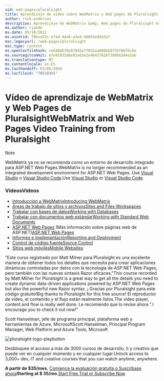```yaml
---
uid: web-pages/pluralsight
title: Aprendizaje de vídeo sobre WebMatrix y Web pages de Pluralsight | Microsoft Docs
author: rick-anderson
description: Aprendizaje de WebMatrix &amp; Web pages de Pluralsight este curso exhaustivo le ayudará a ponerse en marcha con WebMatrix y ASP.NET Web Pages. Abarca everythi...
ms.author: riande
ms.date: 05/18/2012
ms.assetid: 79eca52c-e7ad-44ab-a3e4-d8093e9da5a7
msc.legacyurl: /web-pages/pluralsight
msc.type: content
ms.openlocfilehash: ce6d8a678e07945eff05baa080bb877bf06f6c6e
ms.sourcegitcommit: e7e91932a6e91a63e2e46417626f39d6b244a3ab
ms.translationtype: MT
ms.contentlocale: es-ES
ms.lasthandoff: 03/06/2020
ms.locfileid: "78510355"
---
```

# <a name="webmatrix-and-web-pages-video-training-from-pluralsight"></a><span data-ttu-id="d728e-104">Vídeo de aprendizaje de WebMatrix y Web Pages de Pluralsight</span><span class="sxs-lookup"><span data-stu-id="d728e-104">WebMatrix and Web Pages Video Training from Pluralsight</span></span>

> [!NOTE] 
> <span data-ttu-id="d728e-105">WebMatrix ya no se recomienda como un entorno de desarrollo integrado para ASP.NET Web Pages.</span><span class="sxs-lookup"><span data-stu-id="d728e-105">WebMatrix is no longer recommended as an integrated development environment for ASP.NET Web Pages.</span></span> <span data-ttu-id="d728e-106">Use [Visual Studio](xref:aspnet/web-pages/overview/getting-started/program-asp-net-web-pages-in-visual-studio) o [Visual Studio Code](https://code.visualstudio.com/).</span><span class="sxs-lookup"><span data-stu-id="d728e-106">Use [Visual Studio](xref:aspnet/web-pages/overview/getting-started/program-asp-net-web-pages-in-visual-studio) or [Visual Studio Code](https://code.visualstudio.com/).</span></span>

### <a name="videos"></a><span data-ttu-id="d728e-107">Vídeos</span><span class="sxs-lookup"><span data-stu-id="d728e-107">Videos</span></span>

- [<span data-ttu-id="d728e-108">Introducción a WebMatrix</span><span class="sxs-lookup"><span data-stu-id="d728e-108">Introducing WebMatrix</span></span>](https://pluralsight.com/training/Player?author=matt-milner&name=webmatrix-introduction-m1&mode=live&clip=0&course=webmatrix-introduction)
- [<span data-ttu-id="d728e-109">Áreas de trabajo de sitios y archivos</span><span class="sxs-lookup"><span data-stu-id="d728e-109">Sites and Files Workspaces</span></span>](https://pluralsight.com/training/Player?author=matt-milner&name=webmatrix-introduction-m2&mode=live&clip=0&course=webmatrix-introduction)
- [<span data-ttu-id="d728e-110">Trabajar con bases de datos</span><span class="sxs-lookup"><span data-stu-id="d728e-110">Working with Databases</span></span>](https://pluralsight.com/training/Player?author=matt-milner&name=webmatrix-introduction-m3&mode=live&clip=0&course=webmatrix-introduction)
- [<span data-ttu-id="d728e-111">Trabajar con documentos web estándar</span><span class="sxs-lookup"><span data-stu-id="d728e-111">Working with Standard Web Documents</span></span>](https://pluralsight.com/training/Player?author=matt-milner&name=webmatrix-introduction-m4&mode=live&clip=0&course=webmatrix-introduction)
- <span data-ttu-id="d728e-112">[ASP.NET Web Pages](https://pluralsight.com/training/Player?author=matt-milner&name=webmatrix-introduction-m5&mode=live&clip=0&course=webmatrix-introduction) (Más información sobre páginas web de ASP.NET)</span><span class="sxs-lookup"><span data-stu-id="d728e-112">[ASP.NET Web Pages](https://pluralsight.com/training/Player?author=matt-milner&name=webmatrix-introduction-m5&mode=live&clip=0&course=webmatrix-introduction)</span></span>
- [<span data-ttu-id="d728e-113">Informes e implementación</span><span class="sxs-lookup"><span data-stu-id="d728e-113">Reporting and Deployment</span></span>](https://pluralsight.com/training/Player?author=matt-milner&name=webmatrix-introduction-m8&mode=live&clip=0&course=webmatrix-introduction)
- [<span data-ttu-id="d728e-114">Control de código fuente</span><span class="sxs-lookup"><span data-stu-id="d728e-114">Source Control</span></span>](https://pluralsight.com/training/Player?author=matt-milner&name=webmatrix-introduction-m9&mode=live&clip=0&course=webmatrix-introduction)
- [<span data-ttu-id="d728e-115">Sitios web móviles</span><span class="sxs-lookup"><span data-stu-id="d728e-115">Mobile Websites</span></span>](https://pluralsight.com/training/Player?author=matt-milner&name=webmatrix-introduction-m10&mode=live&clip=0&course=webmatrix-introduction)

<span data-ttu-id="d728e-116">"Este curso registrado por Matt Milner para Pluralsight es una excelente manera de obtener todos los detalles que necesita para crear aplicaciones dinámicas controladas por datos con la tecnología de ASP.NET Web Pages, pero también con las nuevas sintaxis Razor eficaces.</span><span class="sxs-lookup"><span data-stu-id="d728e-116">"This course recorded by Matt Milner for Pluralsight is a great way to get all the details you need to create dynamic data-driven applications powered by ASP.NET Web Pages but also the powerful new Razor syntax.</span></span> <span data-ttu-id="d728e-117">¡ Gracias por Pluralsight para este código gratuito!</span><span class="sxs-lookup"><span data-stu-id="d728e-117">Big thanks to Pluralsight for this free source!</span></span> <span data-ttu-id="d728e-118">El reproductor de vídeo, el contenido y el flujo están realmente listos.</span><span class="sxs-lookup"><span data-stu-id="d728e-118">The video player, content and flow is really well done.</span></span> <span data-ttu-id="d728e-119">Le recomiendo que lo revise ahora ".</span><span class="sxs-lookup"><span data-stu-id="d728e-119">I encourage you to check it out now!"</span></span>

<span data-ttu-id="d728e-120">Scott Hanselman, jefe de programa principal, plataforma web y herramientas de Azure, Microsoft</span><span class="sxs-lookup"><span data-stu-id="d728e-120">Scott Hanselman, Principal Program Manager, Web Platform and Azure Tools, Microsoft</span></span>

![pluralsight-logo-playbutton](pluralsight/_static/image1.png)

<span data-ttu-id="d728e-122">Desbloquee el acceso a más de 3000 cursos de desarrollo, ti y creativo que puede ver en cualquier momento y en cualquier lugar.</span><span class="sxs-lookup"><span data-stu-id="d728e-122">Unlock access to 3,000+ dev, IT and creative courses that you can watch anytime, anywhere.</span></span>

<span data-ttu-id="d728e-123">**A partir de $35/mes.** [Comience la evaluación gratuita o Suscríbase ahora](https://www.pluralsight.com/pricing&amp;utm_source=microsoft&amp;utm_medium=sponsored-page&amp;utm_content=webmatrix&amp;utm_campaign=microsoft-sponsored-course)</span><span class="sxs-lookup"><span data-stu-id="d728e-123">**Starting at $ 35/mo.**[Start Free Trial or Subscribe Now](https://www.pluralsight.com/pricing&amp;utm_source=microsoft&amp;utm_medium=sponsored-page&amp;utm_content=webmatrix&amp;utm_campaign=microsoft-sponsored-course)</span></span>
